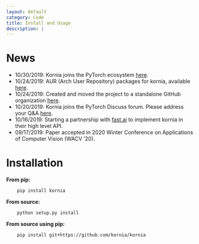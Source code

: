 ```yaml
---
layout: default
category: Code
title: Install and Usage
description: |
---
```


News
====

- 10/30/2019: Kornia joins the PyTorch ecosystem [here](https://pytorch.org/ecosystem).
- 10/24/2019: AUR (Arch User Repository) packages for kornia, available [here](https://aur.archlinux.org/packages/python-kornia/).
- 10/24/2019: Created and moved the project to a standalone GitHub organization [here](https://github.com/kornia).
- 10/20/2019: Kornia joins the PyTorch Discuss forum. Please address your Q&A [here](https://discuss.pytorch.org/c/vision/kornia).
- 10/16/2019: Starting a partnership with [fast.ai](https://www.fast.ai/) to implement kornia in their high level API.
- 09/17/2019: Paper accepted in 2020 Winter Conference on Applications of Computer Vision (WACV ’20).


Installation
============


**From pip:**

```
    pip install kornia
```


**From source:**

```
    python setup.py install
```


**From source using pip:**

```
    pip install git+https://github.com/kornia/kornia
```

